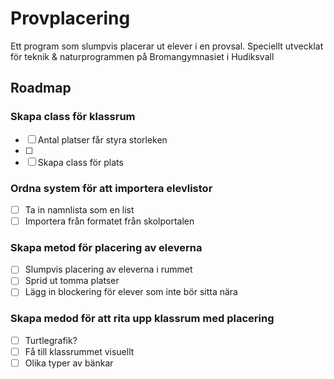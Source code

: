 # Provplacering
Ett program som slumpvis placerar ut elever i en provsal. Speciellt 
utvecklat för teknik & naturprogrammen på Bromangymnasiet i Hudiksvall

## Roadmap

### Skapa class för klassrum
- [ ] Antal platser får styra storleken
- [ ] 
- [ ] Skapa class för plats

### Ordna system för att importera elevlistor
- [ ] Ta in namnlista som en list
- [ ] Importera från formatet från skolportalen

### Skapa metod för placering av eleverna
- [ ] Slumpvis placering av eleverna i rummet
- [ ] Sprid ut tomma platser
- [ ] Lägg in blockering för elever som inte bör sitta nära

### Skapa medod för att rita upp klassrum med placering
- [ ] Turtlegrafik?
- [ ] Få till klassrummet visuellt
- [ ] Olika typer av bänkar
